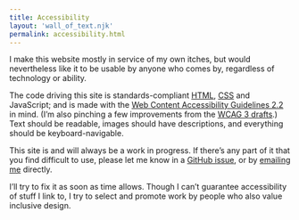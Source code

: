 ```yaml
---
title: Accessibility
layout: 'wall_of_text.njk'
permalink: accessibility.html
---
```


I make this website mostly in service of my own itches, but would nevertheless like it to be usable by anyone who comes by, regardless of technology or ability.

The code driving this site is standards-compliant [<abbr>HTML</abbr>](https://html.spec.whatwg.org), [<abbr>CSS</abbr>](https://www.w3.org/Style/CSS) and JavaScript; and is made with the [Web Content Accessibility Guidelines 2.2](https://www.w3.org/TR/WCAG22) in mind. (I’m also pinching a few improvements from the [<abbr>WCAG 3</abbr> drafts](https://www.w3.org/TR/wcag3).) Text should be readable, images should have descriptions, and everything should be keyboard-navigable.

This site is and will always be a work in progress. If there’s any part of it that you find difficult to use, please let me know in a [GitHub issue](https://github.com/jaskfla/jaskfla.github.io/issues), or by <a href="&#109;&#97;&#73;&#108;&#116;&#111;&#58;&#106;&#64;&#108;&#97;&#105;&#46;&#110;&#122;">emailing me</a> directly.

I’ll try to fix it as soon as time allows. Though I can’t guarantee accessibility of stuff I link to, I try to select and promote work by people who also value inclusive design.
